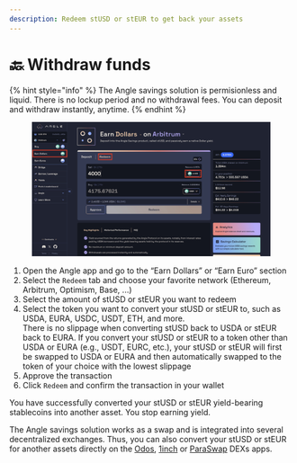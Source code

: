```yaml
---
description: Redeem stUSD or stEUR to get back your assets
---
```


# 🔙 Withdraw funds

{% hint style="info" %}
The Angle savings solution is permisionless and liquid. There is no lockup period and no withdrawal fees. You can deposit and withdraw instantly, anytime.
{% endhint %}

<figure><img src="../../.gitbook/assets/‎User guide 2.‎006.jpeg" alt=""><figcaption></figcaption></figure>

1. Open the Angle app and go to the “Earn Dollars” or “Earn Euro” section
2. Select the `Redeem` tab and choose your favorite network (Ethereum, Arbitrum, Optimism, Base, ...)
3. Select the amount of stUSD or stEUR you want to redeem
4. Select the token you want to convert your stUSD or stEUR to, such as USDA, EURA, USDC, USDT, ETH, and more.\
   There is no slippage when converting stUSD back to USDA or stEUR back to EURA. If you convert your stUSD or stEUR to a token other than USDA or EURA (e.g., USDT, EURC, etc.), your stUSD or stEUR will first be swapped to USDA or EURA and then automatically swapped to the token of your choice with the lowest slippage
5. Approve the transaction
6. Click `Redeem` and confirm the transaction in your wallet

You have successfully converted your stUSD or stEUR yield-bearing stablecoins into another asset. You stop earning yield.

The Angle savings solution works as a swap and is integrated into several decentralized exchanges. Thus, you can also convert your stUSD or stEUR for another assets directly on the [Odos](https://www.odos.xyz/), [1inch](https://1inch.io/) or [ParaSwap](https://www.paraswap.io/) DEXs apps.
